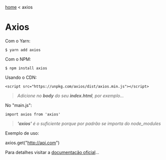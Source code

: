 [home](../README.md) < axios

# Axios

Com o Yarn:

`$ yarn add axios`

Com o NPM:

`$ npm install axios`

Usando o CDN:

`<script src="https://unpkg.com/axios/dist/axios.min.js"></script>`
>_Adicione no **body** do seu **index.html**, por exemplo..._

No "main.js":

`import axios from 'axios'`
>_**'axios'** é o suficiente porque por padrão se importa do node_modules_

Exemplo de uso:

axios.get("http://api.com")

Para detalhes visitar a [documentacão oficial](https://github.com/axios/axios)...